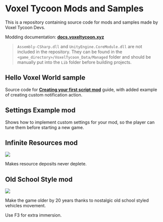 # Voxel Tycoon Mods and Samples

This is a repository containing source code for mods and samples made by Voxel Tycoon Devs.

Modding documentation: [**docs.voxeltycoon.xyz**](https://docs.voxeltycoon.xyz)

> `Assembly-CSharp.dll` and `UnityEngine.CoreModule.dll` are not included in the repository. They can be found in the `<game_directory>/VoxelTycoon_Data/Managed` folder and should be manually put into the `Lib` folder before building projects.

## Hello Voxel World sample

Source code for [**Creating your first script mod**](http://docs.voxeltycoon.xyz/guides/script-mods/creating-your-first-script-mod/) guide, with added example of creating custom notification action.

## Settings Example mod

Shows how to implement custom settings for your mod, so the player can tune them before starting a new game.

## Infinite Resources mod

![](https://github.com/voxeltycoon/mods/blob/master/InfiniteResourcesMod/preview.png?raw=true)

Makes resource deposits never deplete.

## Old School Style mod

![](https://github.com/voxeltycoon/mods/blob/master/OldSchoolStyleMod/preview.png?raw=true)

Make the game older by 20 years thanks to nostalgic old school styled vehicles movement.

Use F3 for extra immersion.

